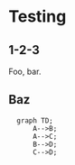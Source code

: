 # Testing

## 1-2-3

Foo, bar.

## Baz

```mermaid
  graph TD;
      A-->B;
      A-->C;
      B-->D;
      C-->D;
```

